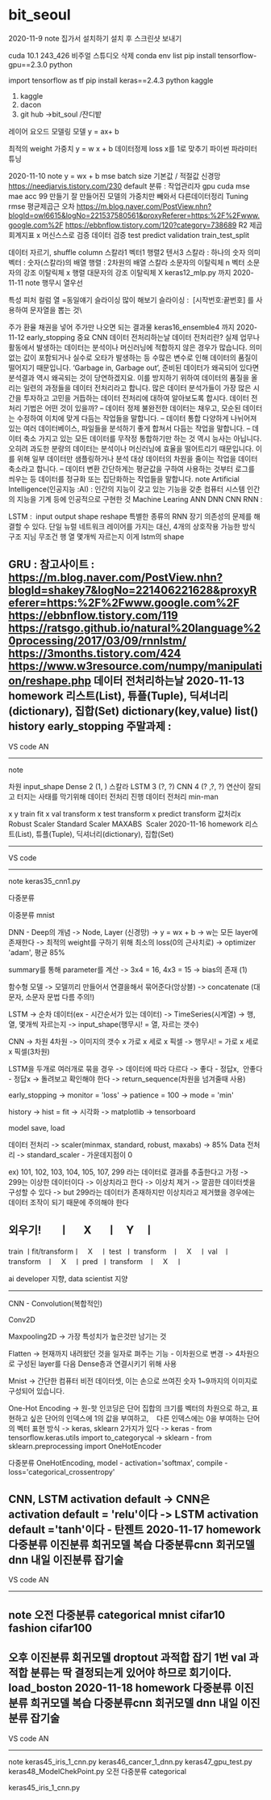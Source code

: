 # bit_seoul

2020-11-9
note
집가서 설치하기 설치 후 스크린샷 보내기

 cuda 10.1 243_426 비주얼 스튜디오 삭제
conda env list 
pip install tensorflow-gpu==2.3.0
python

import tensorflow as tf
pip install keras==2.4.3
python
kaggle
1. kaggle
2. dacon
3. git hub →bit_soul /잔디밭

레이어 요오드 모델링 모델
y = ax+ b

최적의 weight 가중치
y = w x + b
데이터정제
loss x를 1로 맞추기
파이썬 파라미터 튜닝

2020-11-10
note
y = wx + b
mse
batch size 기본값 / 적절값 
신경망
https://needjarvis.tistory.com/230
default
분류 : 
작업관리자 gpu cuda
mse  mae acc
99 만들기
잘 만들어진 모델의 가중치만 빼와서 다른데이터정리
Tuning
rmse 평균제곱근 오차
https://m.blog.naver.com/PostView.nhn?blogId=owl6615&logNo=221537580561&proxyReferer=https:%2F%2Fwww.google.com%2F
https://ebbnflow.tistory.com/120?category=738689
R2 제곱
회계지표 x
머신스스로 검증 데이터
검증
test predict validation
train_test_split

데이터 자르기, shuffle
column
스칼라1 벡터1 행렬2 텐서3
스칼라 : 하나의 숫자 의미
벡터 : 숫자(스칼라)의 배열
행렬 : 2차원의 배열
스칼라 소문자의 이탈릭체 n
벡터 소문자의 강조 이탈릭체 x
행렬 대문자의 강조 이탈릭체 X
keras12_mlp.py 까지
2020-11-11
note
행무시 열우선

특성 피처 컬럼 열 =동일얘기
슬라이싱 많이 해보기
슬라이싱 :  [시작번호:끝번호] 를 사용하여 문자열을 뽑는 것\

주가 환율 채권을 넣어 주가만 나오면 되는 결과물
keras16_ensemble4 까지 
2020-11-12
early_stopping 중요
CNN
데이터 전처리하는날
데이터 전처리란?
실제 업무나 활동에서 발생하는 데이터는 분석이나 머신러닝에 적합하지 않은 경우가 많습니다. 의미 없는 값이 포함되거나 실수로 오타가 발생하는 등 수많은 변수로 인해 데이터의 품질이 떨어지기 때문입니다. ‘Garbage in, Garbage out’, 준비된 데이터가 왜곡되어 있다면 분석결과 역시 왜곡되는 것이 당연하겠지요. 이를 방지하기 위하여 데이터의 품질을 올리는 일련의 과정들을 데이터 전처리라고 합니다. 많은 데이터 분석가들이 가장 많은 시간을 투자하고 고민을 거듭하는 데이터 전처리에 대하여 알아보도록 합시다.
데이터 전처리 기법은 어떤 것이 있을까?
– 데이터 정제
불완전한 데이터는 채우고, 모순된 데이터는 수정하여 이치에 맞게 다듬는 작업들을 말합니다.
– 데이터 통합
다양하게 나뉘어져 있는 여러 데이터베이스, 파일들을 분석하기 좋게 합쳐서 다듬는 작업을 말합니다.
– 데이터 축소
가지고 있는 모든 데이터를 무작정 통합하기만 하는 것 역시 능사는 아닙니다. 오히려 과도한 분량의 데이터는 분석이나 머신러닝에 효율을 떨어트리기 때문입니다. 이를 위해 일부 데이터만 샘플링하거나 분석 대상 데이터의 차원을 줄이는 작업을 데이터 축소라고 합니다.
– 데이터 변환
간단하게는 평균값을 구하여 사용하는 것부터 로그를 씌우는 등 데이터를 정규화 또는 집단화하는 작업들을 말합니다.
note
Artificial Intelligence(인공지능 :AI) : 인간의 지능이 갖고 있는 기능을 갖춘 컴퓨터 시스템
인간의 지능을 기계 등에 인공적으로 구현한 것
Machine Learing
ANN
DNN
CNN
RNN : 

LSTM :  input output shape reshape
특별한 종류의 RNN
장기 의존성의 문제를 해결할 수 있다.
단일 뉴럴 네트워크 레이어를 가지는 대신, 4개의 상호작용 가능한 방식 구조 지님
무조건 
행 열 몇개씩 자르는지 이게 lstm의 shape


GRU : 
참고사이트 : 
https://m.blog.naver.com/PostView.nhn?blogId=shakey7&logNo=221406221628&proxyReferer=https:%2F%2Fwww.google.com%2F
https://ebbnflow.tistory.com/119
https://ratsgo.github.io/natural%20language%20processing/2017/03/09/rnnlstm/
https://3months.tistory.com/424
https://www.w3resource.com/numpy/manipulation/reshape.php
데이터 전처리하는날
2020-11-13
homework
리스트(List), 튜플(Tuple), 딕셔너리(dictionary), 집합(Set)
dictionary(key,value)
list()
history
early_stopping
주말과제 : 
---
VS code
AN

---
note


차원
input_shape
Dense
2
(1, ) 스칼라
LSTM
3
(?, ?)
CNN
4
(? ,?, ?)
연산이 잘되고 터지는 사태를 막기위해 데이터 전처리 진행
데이터 전처리
min-man

x
y
train
fit
x
val
 transform
x
test
 transform
x
predict
 transform
값처리x
Robust Scaler
Standard Scaler
MAXABS  Scaler
2020-11-16
homework
리스트(List), 튜플(Tuple), 딕셔너리(dictionary), 집합(Set)

---
VS code

---
note
keras35_cnn1.py

다중분류

이중분류 mnist

DNN - Deep의 개념 
-> Node, Layer (신경망)
-> y = wx + b
-> w는 모든 layer에 존재한다
-> 최적의 weight를 구하기 위해 최소의 loss(0의 근사치로)
-> optimizer 'adam', 평균 85%

summary를 통해 parameter를 계산
-> 3x4 = 16, 4x3 = 15
-> bias의 존재 (1)

함수형 모델
-> 모델끼리 만들어서 연결을해서 묶어준다(앙상블)
-> concatenate (대문자, 소문자 문법 다름 주의!)

LSTM
-> 순차 데이터(ex - 시간순서가 있는 데이터)
-> TimeSeries(시계열)
-> 행, 열, 몇개씩 자르는지
-> input_shape(행무시! = 열, 자르는 갯수)

CNN
-> 차원 4차원
-> 이미지의 갯수 x 가로 x 세로 x 픽셀
-> 행무시! = 가로 x 세로 x 픽셀(3차원)

LSTM을 두개로 여러개로 묶을 경우
-> 데이터에 따라 다르다
-> 좋다 - 정답x,  안좋다 - 정답x
-> 돌려보고 확인해야 한다
-> return_sequence(차원을 넘겨줄때 사용)

early_stopping
-> monitor = 'loss'
-> patience = 100
-> mode = 'min'

history
-> hist = fit
-> 시각화
-> matplotlib
-> tensorboard

model save, load

데이터 전처리
-> scaler(minmax, standard, robust, maxabs)
-> 85% Data 전처리
-> standard_scaler - 가운데지점이 0

ex) 101, 102, 103, 104, 105, 107, 299 라는 데이터로 결과를 추출한다고 가정
-> 299는 이상한 데이터이다
-> 이상치라고 한다
-> 이상치 제거
-> 깔끔한 데이터셋을 구성할 수 있다
-> but 299라는 데이터가 존재하지만 이상치라고 제거했을 경우에는 데이터 조작이 되기 때문에 주의해야 한다

외우기!
      ㅣ      X      ㅣ    Y    ㅣ
---------------------------------
train ㅣfit/transformㅣ    X    ㅣ
test  ㅣ transform   ㅣ    X    ㅣ
val   ㅣ transform   ㅣ    X    ㅣ
pred  ㅣ transform   ㅣ    X    ㅣ

ai developer 지향, data scientist 지양

---------------------------------------------------------------------

CNN - Convolution(복합적인)

Conv2D

Maxpooling2D
-> 가장 특성치가 높은것만 남기는 것

Flatten
-> 현재까지 내려왔던 것을 일자로 펴주는 기능 - 이차원으로 변경
-> 4차원으로 구성된 layer를 다음 Dense층과 연결시키기 위해 사용

Mnist
-> 간단한 컴퓨터 비전 데이터셋, 이는 손으로 쓰여진 숫자 1~9까지의 이미지로 구성되어 있습니다.

One-Hot Encoding
-> 원-핫 인코딩은 단어 집합의 크기를 벡터의 차원으로 하고, 표현하고 싶은 단어의 인덱스에 1의 값을 부여하고,
   다른 인덱스에는 0을 부여하는 단어의 벡터 표현 방식
-> keras, sklearn 2가지가 있다
-> keras - from tensorflow.keras.utils import to_categorycal
-> sklearn - from sklearn.preprocessing import OneHotEncoder

다중분류
OneHotEncoding, model - activation='softmax', compile - loss='categorical_crossentropy'

CNN, LSTM activation default
-> CNN은 activation default = 'relu'이다 
-> LSTM activation default ='tanh'이다 - 탄젠트
2020-11-17 
homework
다중분류 이진분류 희귀모델 복습
다중분류cnn
회귀모델 dnn
 내일 이진분류 잡기술
---
VS code
AN

---
note
오전 다중분류 categorical 
mnist cifar10 fashion cifar100
--------------------------------------------------------
오후 이진분류 회귀모델
droptout 과적합 잡기 1번
val
과적합
분류는 딱 결정되는게 있어야 하므로
회기이다.  load_boston
2020-11-18
homework
다중분류 이진분류 희귀모델 복습
다중분류cnn
회귀모델 dnn
 내일 이진분류 잡기술
---
VS code
AN

---
note
keras45_iris_1_cnn.py
keras46_cancer_1_dnn.py
keras47_gpu_test.py
keras48_ModelChekPoint.py
오전 다중분류 categorical 

keras45_iris_1_cnn.py
